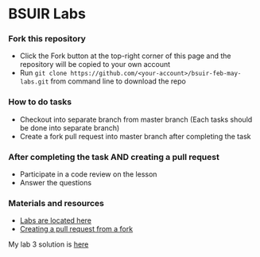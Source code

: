 # BSUIR Labs

### Fork this repository
* Click the Fork button at the top-right corner of this page and the repository will be copied to your own account
* Run `git clone https://github.com/<your-account>/bsuir-feb-may-labs.git` from command line to download the repo

### How to do tasks
* Checkout into separate branch from master branch (Each tasks should be done into separate branch)
* Create a fork pull request into master branch after completing the task

### After completing the task AND creating a pull request
* Participate in a code review on the lesson
* Answer the questions

### Materials and resources
* [Labs are located here](https://drive.google.com/drive/folders/1JK_D8e9rPVdysKW2-_SmxNN40WG68_QC)
* [Creating a pull request from a fork](https://help.github.com/articles/creating-a-pull-request-from-a-fork/)

My lab 3 solution is [here](https://www.github.com/arthurnum/js-assignments)
